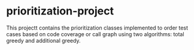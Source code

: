 # prioritization-project
This projectt contains the prioritization classes implemented to order test cases based on code coverage or call graph using two algorithms: total greedy and additional greedy.
